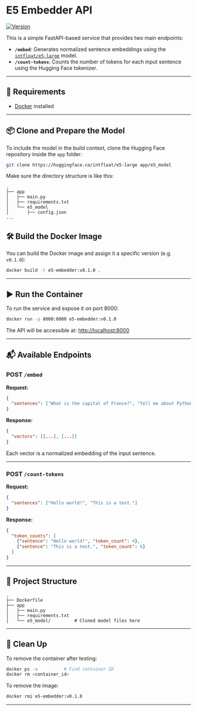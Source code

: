 # E5 Embedder API

[![Version](https://img.shields.io/badge/version-0.1.0-blue.svg)](https://semver.org)

This is a simple FastAPI-based service that provides two main endpoints:

- **`/embed`**: Generates normalized sentence embeddings using the [`intfloat/e5-large`](https://huggingface.co/intfloat/e5-large) model.
- **`/count-tokens`**: Counts the number of tokens for each input sentence using the Hugging Face tokenizer.

---

## 🔧 Requirements

- [Docker](https://www.docker.com/) installed

---

## 📦 Clone and Prepare the Model

To include the model in the build context, clone the Hugging Face repository inside the `app` folder:

```bash
git clone https://huggingface.co/intfloat/e5-large app/e5_model
```
Make sure the directory structure is like this:

```
.
├── app
│   ├── main.py
│   ├── requirements.txt
│   └── e5_model
│       ├── config.json
...
```

## 🛠 Build the Docker Image

You can build the Docker image and assign it a specific version (e.g. `v0.1.0`):

```bash
docker build -t e5-embedder:v0.1.0 .
```

---

## ▶️ Run the Container

To run the service and expose it on port 8000:

```bash
docker run -p 8000:8000 e5-embedder:v0.1.0
```

The API will be accessible at: [http://localhost:8000](http://localhost:8000)

---

## 📬 Available Endpoints

### POST `/embed`

**Request:**

```json
{
  "sentences": ["What is the capital of France?", "Tell me about Python."]
}
```

**Response:**

```json
{
  "vectors": [[...], [...]]
}
```

Each vector is a normalized embedding of the input sentence.

---

### POST `/count-tokens`

**Request:**

```json
{
  "sentences": ["Hello world!", "This is a test."]
}
```

**Response:**

```json
{
  "token_counts": [
    {"sentence": "Hello world!", "token_count": 4},
    {"sentence": "This is a test.", "token_count": 6}
  ]
}
```

---

## 📁 Project Structure

```
.
├── Dockerfile
├── app
│   ├── main.py
│   ├── requirements.txt
│   └── e5_model/         # Cloned model files here
```

---

## 🧼 Clean Up

To remove the container after testing:

```bash
docker ps -a          # Find container ID
docker rm <container_id>
```

To remove the image:

```bash
docker rmi e5-embedder:v0.1.0
```

---
